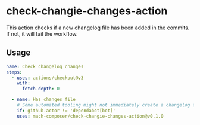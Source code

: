 # check-changie-changes-action

This action checks if a new changelog file has been added in the commits. If not, it will fail the workflow.

## Usage

```yaml
name: Check changelog changes
steps:
  - uses: actions/checkout@v3
    with:
      fetch-depth: 0

  - name: Has changes file
    # Some automated tooling might not immediately create a changelog file. These can be handled independently
    if: github.actor != 'dependabot[bot]'
    uses: mach-composer/check-changie-changes-action@v0.1.0
```

